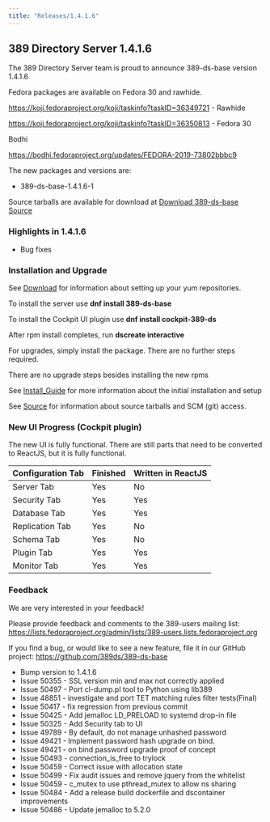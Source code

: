 ```yaml
---
title: "Releases/1.4.1.6"
---
```


389 Directory Server 1.4.1.6
-----------------------------

The 389 Directory Server team is proud to announce 389-ds-base version 1.4.1.6

Fedora packages are available on Fedora 30 and rawhide.

<https://koji.fedoraproject.org/koji/taskinfo?taskID=36349721> - Rawhide

<https://koji.fedoraproject.org/koji/taskinfo?taskID=36350813> - Fedora 30

Bodhi

<https://bodhi.fedoraproject.org/updates/FEDORA-2019-73802bbbc9>


The new packages and versions are:

- 389-ds-base-1.4.1.6-1

Source tarballs are available for download at [Download 389-ds-base Source](https://releases.pagure.org/389-ds-base/389-ds-base-1.4.1.6.tar.bz2)

### Highlights in 1.4.1.6

- Bug fixes

### Installation and Upgrade 

See [Download](../download.html) for information about setting up your yum repositories.

To install the server use **dnf install 389-ds-base**

To install the Cockpit UI plugin use **dnf install cockpit-389-ds**

After rpm install completes, run **dscreate interactive**

For upgrades, simply install the package.  There are no further steps required.

There are no upgrade steps besides installing the new rpms 

See [Install\_Guide](../howto/howto-install-389.html) for more information about the initial installation and setup

See [Source](../development/source.html) for information about source tarballs and SCM (git) access.

### New UI Progress (Cockpit plugin)

The new UI is fully functional.  There are still parts that need to be converted to ReactJS, but it is fully functional.

|Configuration Tab|Finished|Written in ReactJS |
|-----------------|--------|-------------------|
|Server Tab|Yes|No|
|Security Tab|Yes|Yes|
|Database Tab|Yes|Yes|
|Replication Tab|Yes|No|
|Schema Tab|Yes|No|
|Plugin Tab|Yes|Yes|
|Monitor Tab|Yes|Yes|


### Feedback

We are very interested in your feedback!

Please provide feedback and comments to the 389-users mailing list: <https://lists.fedoraproject.org/admin/lists/389-users.lists.fedoraproject.org>

If you find a bug, or would like to see a new feature, file it in our GitHub project: <https://github.com/389ds/389-ds-base>

- Bump version to 1.4.1.6 
- Issue 50355 - SSL version min and max not correctly applied 
- Issue 50497 - Port cl-dump.pl tool to Python using lib389 
- Issue 48851 - investigate and port TET matching rules filter tests(Final) 
- Issue 50417 - fix regression from previous commit 
- Issue 50425 - Add jemalloc LD_PRELOAD to systemd drop-in file 
- Issue 50325 - Add Security tab to UI 
- Issue 49789 - By default, do not manage unhashed password 
- Issue 49421 - Implement password hash upgrade on bind. 
- Issue 49421 - on bind password upgrade proof of concept 
- Issue 50493 - connection_is_free to trylock 
- Issue 50459 - Correct issue with allocation state 
- Issue 50499 - Fix audit issues and remove jquery from the whitelist 
- Issue 50459 - c_mutex to use pthread_mutex to allow ns sharing 
- Issue 50484 - Add a release build dockerfile and dscontainer improvements 
- Issue 50486 - Update jemalloc to 5.2.0




